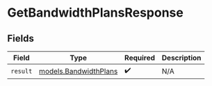 # GetBandwidthPlansResponse


## Fields

| Field                                                | Type                                                 | Required                                             | Description                                          |
| ---------------------------------------------------- | ---------------------------------------------------- | ---------------------------------------------------- | ---------------------------------------------------- |
| `result`                                             | [models.BandwidthPlans](../models/bandwidthplans.md) | :heavy_check_mark:                                   | N/A                                                  |